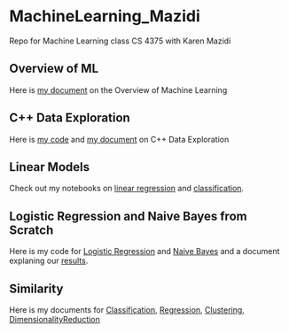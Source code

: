 # MachineLearning_Mazidi
 Repo for Machine Learning class CS 4375 with Karen Mazidi

## Overview of ML
Here is [my document](overview_ml.pdf) on the Overview of Machine Learning

## C++ Data Exploration
Here is [my code](c++_data_exploration/main.cpp) and [my document](c++_data_exploration/cpp_data_exploration.pdf) on C++ Data Exploration

## Linear Models
Check out my notebooks on [linear regression](linear_models/Regression.pdf) and [classification](linear_models/classification.pdf).

## Logistic Regression and Naive Bayes from Scratch
Here is my code for [Logistic Regression](ml_algos_from_scratch/LogReg_Scratch/LogReg_Scratch/lr.cpp) and [Naive Bayes]((ml_algos_from_scratch/NaiveBayes_Scratch/main.cpp)) and a document explaning our [results](ml_scratch.docx).

## Similarity 
Here is my documents for [Classification](similarity/Classification/Classification.pdf), [Regression](similarity/Regression/Regression.pdf), [Clustering](similarity/clustering/clustering.pdf), [DimensionalityReduction](similarity/DimensionalityReduction/DimensionalityReduction.pdf)
